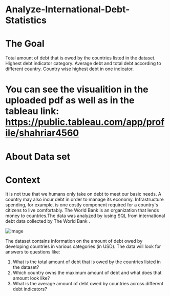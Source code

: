 # Analyze-International-Debt-Statistics

# The Goal 

Total amount of debt that is owed by the countries listed in the dataset.
 Highest debt indicator category.
 Average debt and total debt according to different country.
 Country wise highest debt in one indicator.
# You can see the visualition in the uploaded pdf as well as in the tableau link: https://public.tableau.com/app/profile/shahriar4560 #

# About Data set
# Context
It is not true that we humans only take on debt to meet our basic needs. A country may also incur debt in order to manage its economy. Infrastructure spending, for example, is one costly component required for a country's citizens to live comfortably. The World Bank is an organization that lends money to countries.The data was analyzed by iusing SQL from international debt data collected by The World Bank .


![image](https://user-images.githubusercontent.com/119105391/208646266-973c858d-0f28-47cc-a0b3-394d368dbd56.png)



 The dataset contains information on the amount of debt owed by developing countries in various categories (in USD). The data will look for answers to questions like:
 
1. What is the total amount of debt that is owed by the countries listed in the dataset?
2. Which country owns the maximum amount of debt and what does that amount look like?
3. What is the average amount of debt owed by countries across different debt indicators?


